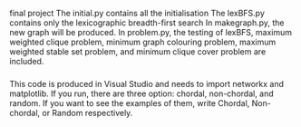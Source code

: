final project 
The initial.py contains all the initialisation
The lexBFS.py contains only the lexicographic breadth-first search
In makegraph.py, the new graph will be produced.
In problem.py, the testing of lexBFS, maximum weighted clique problem, minimum graph colouring problem, maximum weighted stable set problem, and minimum clique cover problem are included.
#####
This code is produced in Visual Studio and needs to  import networkx and matplotlib. If you run, there are three option: chordal, non-chordal, and random. If you want to see the examples of them, write Chordal, Non-chordal, or Random respectively.
